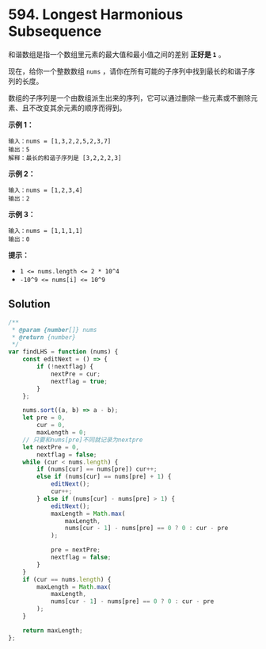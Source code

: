 # 594. Longest Harmonious Subsequence

和谐数组是指一个数组里元素的最大值和最小值之间的差别 **正好是 `1`** 。

现在，给你一个整数数组 `nums` ，请你在所有可能的子序列中找到最长的和谐子序列的长度。

数组的子序列是一个由数组派生出来的序列，它可以通过删除一些元素或不删除元素、且不改变其余元素的顺序而得到。

**示例 1：**

```
输入：nums = [1,3,2,2,5,2,3,7]
输出：5
解释：最长的和谐子序列是 [3,2,2,2,3]
```

**示例 2：**

```
输入：nums = [1,2,3,4]
输出：2
```

**示例 3：**

```
输入：nums = [1,1,1,1]
输出：0
```

**提示：**

-   `1 <= nums.length <= 2 * 10^4`
-   `-10^9 <= nums[i] <= 10^9`

## Solution

```javascript
/**
 * @param {number[]} nums
 * @return {number}
 */
var findLHS = function (nums) {
    const editNext = () => {
        if (!nextflag) {
            nextPre = cur;
            nextflag = true;
        }
    };

    nums.sort((a, b) => a - b);
    let pre = 0,
        cur = 0,
        maxLength = 0;
    // 只要和nums[pre]不同就记录为nextpre
    let nextPre = 0,
        nextflag = false;
    while (cur < nums.length) {
        if (nums[cur] == nums[pre]) cur++;
        else if (nums[cur] == nums[pre] + 1) {
            editNext();
            cur++;
        } else if (nums[cur] - nums[pre] > 1) {
            editNext();
            maxLength = Math.max(
                maxLength,
                nums[cur - 1] - nums[pre] == 0 ? 0 : cur - pre
            );

            pre = nextPre;
            nextflag = false;
        }
    }
    if (cur == nums.length) {
        maxLength = Math.max(
            maxLength,
            nums[cur - 1] - nums[pre] == 0 ? 0 : cur - pre
        );
    }

    return maxLength;
};
```

